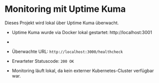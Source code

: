 # Monitoring mit Uptime Kuma

Dieses Projekt wird lokal über Uptime Kuma überwacht.

- Uptime Kuma wurde via Docker lokal gestartet:
  http://localhost:3001
- 

- Überwachte URL: `http://localhost:3000/healthcheck`
- Erwarteter Statuscode: `200 OK`
- Monitoring läuft lokal, da kein externer Kubernetes-Cluster verfügbar war.
